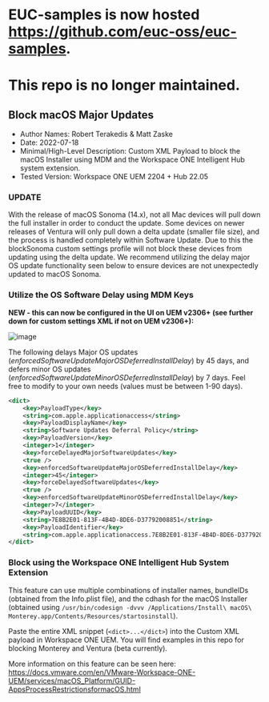 # EUC-samples is now hosted https://github.com/euc-oss/euc-samples.
# This repo is no longer maintained.

## Block macOS Major Updates

* Author Names:  Robert Terakedis & Matt Zaske
* Date:  2022-07-18
* Minimal/High-Level Description:    Custom XML Payload to block the macOS Installer using MDM and the Workspace ONE Intelligent Hub system extension. 
* Tested Version:   Workspace ONE UEM 2204 + Hub 22.05

### UPDATE

With the release of macOS Sonoma (14.x), not all Mac devices will pull down the full installer in order to conduct the update. Some devices on newer releases of Ventura will only pull down a delta update (smaller file size), and the process is handled completely within Software Update. Due to this the blockSonoma custom settings profile will not block these devices from updating using the delta update. We recommend utilizing the delay major OS update functionality seen below to ensure devices are not unexpectedly updated to macOS Sonoma. 

### Utilize the OS Software Delay using MDM Keys

**NEW - this can now be configured in the UI on UEM v2306+ (see further down for custom settings XML if not on UEM v2306+):**

![image](https://github.com/mzaske3/euc-samples/assets/63124926/0040f665-96b5-4756-91d8-8bfa90ceb87b)


The following delays Major OS updates (*enforcedSoftwareUpdateMajorOSDeferredInstallDelay*) by 45 days, and defers minor OS updates (*enforcedSoftwareUpdateMinorOSDeferredInstallDelay*) by 7 days.  Feel free to modify to your own needs (values must be between 1-90 days).

```XML
<dict>
    <key>PayloadType</key>
    <string>com.apple.applicationaccess</string>
    <key>PayloadDisplayName</key>
    <string>Software Updates Deferral Policy</string>
    <key>PayloadVersion</key>
    <integer>1</integer>
    <key>forceDelayedMajorSoftwareUpdates</key>
    <true />
    <key>enforcedSoftwareUpdateMajorOSDeferredInstallDelay</key>
    <integer>45</integer>
    <key>forceDelayedSoftwareUpdates</key>
    <true />
    <key>enforcedSoftwareUpdateMinorOSDeferredInstallDelay</key>
    <integer>7</integer>
    <key>PayloadUUID</key>
    <string>7E8B2E01-813F-4B4D-8DE6-D37792008851</string>
    <key>PayloadIdentifier</key>
    <string>com.apple.applicationaccess.7E8B2E01-813F-4B4D-8DE6-D37792008851</string>
</dict>
```

### Block using the Workspace ONE Intelligent Hub System Extension

This feature can use multiple combinations of installer names, bundleIDs (obtained from the Info.plist file), and the cdhash for the macOS Installer (obtained using `/usr/bin/codesign -dvvv /Applications/Install\ macOS\ Monterey.app/Contents/Resources/startosinstall`).

Paste the entire XML snippet (`<dict>...</dict>`) into the Custom XML payload in Workspace ONE UEM. You will find examples in this repo for blocking Monterey and Ventura (beta currently). 

More information on this feature can be seen here: https://docs.vmware.com/en/VMware-Workspace-ONE-UEM/services/macOS_Platform/GUID-AppsProcessRestrictionsformacOS.html
